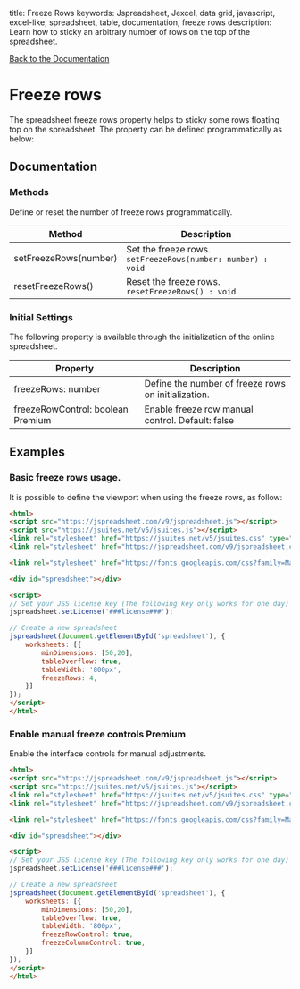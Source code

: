 title: Freeze Rows
keywords: Jspreadsheet, Jexcel, data grid, javascript, excel-like, spreadsheet, table, documentation, freeze rows
description: Learn how to sticky an arbitrary number of rows on the top of the spreadsheet.

[Back to the Documentation](/docs/v9 "Back to the documentation section")

# Freeze rows

The spreadsheet freeze rows property helps to sticky some rows floating top on the spreadsheet. The property can be defined programmatically as below: 

## Documentation

### Methods

Define or reset the number of freeze rows programmatically.

| Method                | Description                                                     |
| ----------------------|-----------------------------------------------------------------|
| setFreezeRows(number) | Set the freeze rows.<br/>`setFreezeRows(number: number) : void` |
| resetFreezeRows()     | Reset the freeze rows.<br/>`resetFreezeRows() : void`           |

 

### Initial Settings

The following property is available through the initialization of the online spreadsheet.

| Property                          | Description                                         |
| ----------------------------------|-----------------------------------------------------|
| freezeRows: number                | Define the number of freeze rows on initialization. |
| freezeRowControl: boolean Premium | Enable freeze row manual control. Default: false    |

 

## Examples

### Basic freeze rows usage.

It is possible to define the viewport when using the freeze rows, as follow: 

```html
<html>
<script src="https://jspreadsheet.com/v9/jspreadsheet.js"></script>
<script src="https://jsuites.net/v5/jsuites.js"></script>
<link rel="stylesheet" href="https://jsuites.net/v5/jsuites.css" type="text/css" />
<link rel="stylesheet" href="https://jspreadsheet.com/v9/jspreadsheet.css" type="text/css" />

<link rel="stylesheet" href="https://fonts.googleapis.com/css?family=Material+Icons" />

<div id="spreadsheet"></div>

<script>
// Set your JSS license key (The following key only works for one day)
jspreadsheet.setLicense('###license###');

// Create a new spreadsheet
jspreadsheet(document.getElementById('spreadsheet'), {
    worksheets: [{
        minDimensions: [50,20],
        tableOverflow: true,
        tableWidth: '800px',
        freezeRows: 4,
    }]
});
</script>
</html>
```
  

### Enable manual freeze controls Premium

Enable the interface controls for manual adjustments. 

```html
<html>
<script src="https://jspreadsheet.com/v9/jspreadsheet.js"></script>
<script src="https://jsuites.net/v5/jsuites.js"></script>
<link rel="stylesheet" href="https://jsuites.net/v5/jsuites.css" type="text/css" />
<link rel="stylesheet" href="https://jspreadsheet.com/v9/jspreadsheet.css" type="text/css" />

<link rel="stylesheet" href="https://fonts.googleapis.com/css?family=Material+Icons" />

<div id="spreadsheet"></div>

<script>
// Set your JSS license key (The following key only works for one day)
jspreadsheet.setLicense('###license###');

// Create a new spreadsheet
jspreadsheet(document.getElementById('spreadsheet'), {
    worksheets: [{
        minDimensions: [50,20],
        tableOverflow: true,
        tableWidth: '800px',
        freezeRowControl: true,
        freezeColumnControl: true,
    }]
});
</script>
</html>
```
 
